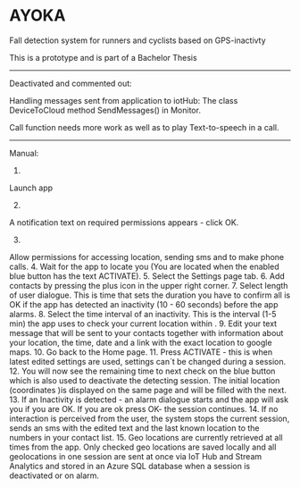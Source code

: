 # AYOKA
Fall detection system for runners and cyclists based on GPS-inactivty

This is a prototype and is part of a Bachelor Thesis

*****
Deactivated and commented out:

Handling messages sent from application to iotHub:
The class DeviceToCloud 
method SendMessages() in Monitor.

Call function needs more work as well as to play Text-to-speech in a call.
*****


Manual:

1.
Launch app

2.
A notification text on required permissions appears  - click OK.

3.
Allow permissions for accessing location, sending sms and  to make phone calls.
4.
Wait for the app to locate you (You are located when the enabled blue button has the text ACTIVATE).
5.
Select the Settings page tab.
6.
Add contacts by pressing the plus icon in the upper right corner.
7.
Select length of user dialogue. This is time that sets the duration  you have to confirm all is OK if the app has detected an inactivity
(10 - 60 seconds) before the app alarms.
8.
Select the time interval of an inactivity. This is the interval (1-5 min) the app uses to check your current location within .
9.
Edit your text message that will be sent to your contacts together with information about your location, the time, date and a link with the exact location to google maps.
10.
Go back to the Home page.
11.
Press ACTIVATE  - this is when latest edited settings are used, settings can´t be changed during a session.
12.
You will now see the remaining time to next check on the blue button which is also used to deactivate the detecting session. The initial location (coordinates )is displayed on the same page and will be filled with the next. 
13.
If an Inactivity is detected - an alarm dialogue starts and the app will ask you if you are OK. If you are ok press OK- the session continues.
14.
If no interaction is perceived from the user, the system stops the current session, sends an sms with the edited text and the last known location to the numbers in your contact list.
15.
Geo locations are currently retrieved at all times from the app. Only checked geo locations are saved locally and all geolocations in one session are sent at once via IoT Hub and Stream Analytics and stored in an Azure SQL database when a session is deactivated or on alarm.


